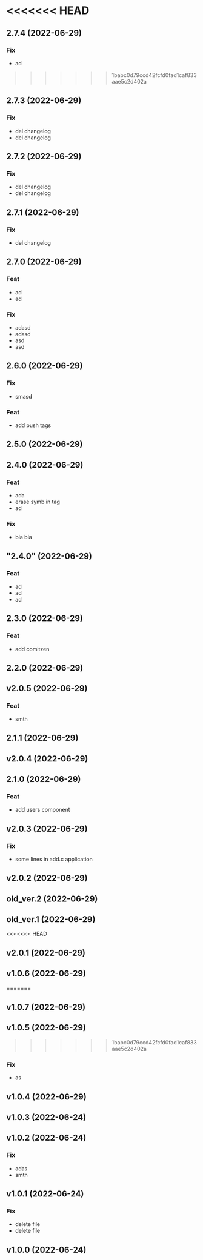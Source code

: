 <<<<<<< HEAD
=======
## 2.7.4 (2022-06-29)

### Fix

- ad

>>>>>>> 1babc0d79ccd42fcfd0fad1caf833aae5c2d402a
## 2.7.3 (2022-06-29)

### Fix

- del changelog
- del changelog

## 2.7.2 (2022-06-29)

### Fix

- del changelog
- del changelog

## 2.7.1 (2022-06-29)

### Fix

- del changelog

## 2.7.0 (2022-06-29)

### Feat

- ad
- ad

### Fix

- adasd
- adasd
- asd
- asd

## 2.6.0 (2022-06-29)

### Fix

- smasd

### Feat

- add push tags

## 2.5.0 (2022-06-29)

## 2.4.0 (2022-06-29)

### Feat

- ada
- erase symb in tag
- ad

### Fix

- bla bla

## "2.4.0" (2022-06-29)

### Feat

- ad
- ad
- ad

## 2.3.0 (2022-06-29)

### Feat

- add comitzen

## 2.2.0 (2022-06-29)

## v2.0.5 (2022-06-29)

### Feat

- smth

## 2.1.1 (2022-06-29)

## v2.0.4 (2022-06-29)

## 2.1.0 (2022-06-29)

### Feat

- add users component

## v2.0.3 (2022-06-29)

### Fix

- some lines in add.c application

## v2.0.2 (2022-06-29)

## old_ver.2 (2022-06-29)

## old_ver.1 (2022-06-29)

<<<<<<< HEAD
## v2.0.1 (2022-06-29)

## v1.0.6 (2022-06-29)
=======
## v1.0.7 (2022-06-29)

## v1.0.5 (2022-06-29)
>>>>>>> 1babc0d79ccd42fcfd0fad1caf833aae5c2d402a

### Fix

- as

## v1.0.4 (2022-06-29)

## v1.0.3 (2022-06-24)

## v1.0.2 (2022-06-24)

### Fix

- adas
- smth

## v1.0.1 (2022-06-24)

### Fix

- delete file
- delete file

## v1.0.0 (2022-06-24)
